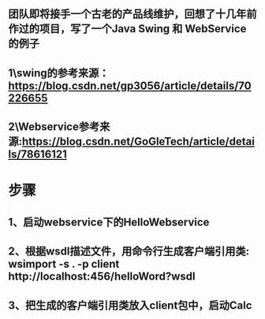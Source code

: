 ## 团队即将接手一个古老的产品线维护，回想了十几年前作过的项目，写了一个Java Swing 和 WebService的例子

## 1\swing的参考来源：https://blog.csdn.net/gp3056/article/details/70226655
## 2\Webservice参考来源:https://blog.csdn.net/GoGleTech/article/details/78616121

# 步骤
## 1、启动webservice下的HelloWebservice
## 2、根据wsdl描述文件，用命令行生成客户端引用类:  wsimport -s . -p client http://localhost:456/helloWord?wsdl
## 3、把生成的客户端引用类放入client包中，启动Calc
